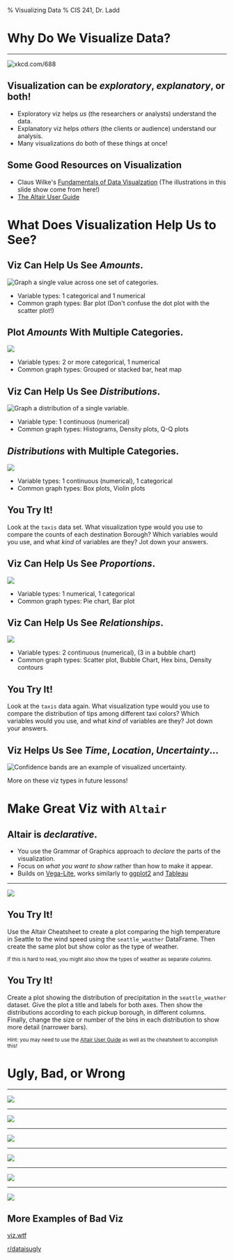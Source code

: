 % Visualizing Data
% CIS 241, Dr. Ladd

# Why Do We Visualize Data?

---

![xkcd.com/688](img/xkcd_self_description.png)

## Visualization can be *exploratory*, *explanatory*, or both!

- Exploratory viz helps *us* (the researchers or analysts) understand the data.
- Explanatory viz helps *others* (the clients or audience) understand our analysis.
- Many visualizations do both of these things at once!

## Some Good Resources on Visualization

- Claus Wilke's [Fundamentals of Data Visualzation](https://clauswilke.com/dataviz/) (The illustrations in this slide show come from here!)
- [The Altair User Guide](https://altair-viz.github.io/user_guide/data.html)

# What Does Visualization Help Us to See?

## Viz Can Help Us See *Amounts*.

![Graph a single value across one set of categories.](img/amounts-1.png)

- Variable types: 1 categorical and 1 numerical
- Common graph types: Bar plot (Don't confuse the dot plot with the scatter plot!)

## Plot *Amounts* With Multiple Categories.

![](img/amounts-2.png)

- Variable types: 2 or more categorical, 1 numerical
- Common graph types: Grouped or stacked bar, heat map

## Viz Can Help Us See *Distributions*.

![Graph a distribution of a single variable.](img/single-distributions.png)

- Variable type: 1 continuous (numerical)
- Common graph types: Histograms, Density plots, Q-Q plots

## *Distributions* with Multiple Categories.

![](img/multiple-distributions.png)

- Variable types: 1 continuous (numerical), 1 categorical
- Common graph types: Box plots, Violin plots

## You Try It!

Look at the `taxis` data set. What visualization type would you use to compare the counts of each destination Borough? Which variables would you use, and what *kind* of variables are they? Jot down your answers.

## Viz Can Help Us See *Proportions*.

![](img/proportions.png)

- Variable types: 1 numerical, 1 categorical
- Common graph types: Pie chart, Bar plot

## Viz Can Help Us See *Relationships*.

![](img/basic-scatter.png)

- Variable types: 2 continuous (numerical), (3 in a bubble chart)
- Common graph types: Scatter plot, Bubble Chart, Hex bins, Density contours

## You Try It!

Look at the `taxis` data again. What visualization type would you use to compare the distribution of tips among different taxi colors? Which variables would you use, and what *kind* of variables are they? Jot down your answers.

## Viz Helps Us See *Time*, *Location*, *Uncertainty*...

![Confidence bands are an example of visualized uncertainty.](img/confidence-bands.png)

More on these viz types in future lessons!

# Make Great Viz with `Altair`

## Altair is *declarative*.

- You use the Grammar of Graphics approach to *declare* the parts of the visualization.
- Focus on *what you want to show* rather than how to make it appear.
- Builds on [Vega-Lite](https://vega.github.io/vega-lite/), works similarly to [ggplot2](https://ggplot2.tidyverse.org/) and [Tableau](https://www.tableau.com/why-tableau/what-is-tableau)

---

![](img/altair_anatomy.png)

## You Try It!

Use the Altair Cheatsheet to create a plot comparing the high temperature in Seattle to the wind speed using the `seattle_weather` DataFrame. Then create the same plot but show color as the type of weather.

<small>If this is hard to read, you might also show the types of weather as  separate *columns*.</small>

## You Try It!

Create a plot showing the distribution of precipitation in the `seattle_weather` dataset. Give the plot a title and labels for both axes. Then show the distributions according to each pickup borough, in different columns. Finally, change the size or number of the bins in each distribution to show more detail (narrower bars).

<small>Hint: you may need to use the [Altair User Guide](https://altair-viz.github.io/user_guide/data.html) as well as the cheatsheet to accomplish this!</small>

# Ugly, Bad, or Wrong

---

<img src="img/audible_bar.png" style="max-height:80vh" />

---

<img src="img/spreadsheet_viz.jpg" style="max-height:80vh" />

---

<img src="img/german_map.png" style="max-height:80vh" />

---

<img src="img/portuguese_elections.png" style="max-height:80vh" />

---

<img src="img/evaporation_color.jpg" style="max-height:80vh" />

---

<img src="img/violentcrime.jpg" style="max-height:80vh" />

## More Examples of Bad Viz

[viz.wtf](https://viz.wtf/)

[r/dataisugly](https://www.reddit.com/r/dataisugly/)

